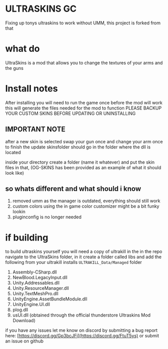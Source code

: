 # ULTRASKINS GC
Fixing up tonys ultraskins to work without UMM, this project is forked from that

# what do
UltraSkins is a mod that allows you to change the textures of your arms and the guns

# Install notes 
After installing you will need to run the game once before the mod will work
this will generate the files needed for the mod to function
PLEASE BACKUP YOUR CUSTOM SKINS BEFORE UPDATING OR UNINSTALLING

## IMPORTANT NOTE
after a new skin is selected swap your gun once and change your arm once to finish the update
skinsfolder should go in the folder where the dll is located

inside your directory create a folder (name it whatever) and put the skin files in that, (OG-SKINS has been provided as an example of what it should look like)

## so whats different and what should i know
1. removed umm as the manager is outdated, everything should still work
2. custom colors using the in game color customizer might be a bit funky lookin
3. pluginconfig is no longer needed

# if building
to build ultraskins yourself you will need a copy of ultrakill
in the in the repo navigate to the UltraSkins folder, in it create a folder called libs and add the following from your ultrakill installs ```ULTRAKILL_Data/Managed``` folder
1. Assembly-CSharp.dll
2. NewBlood.LegacyInput.dll
3. Unity.Addressables.dll
4. Unity.ResourceManager.dll
5. Unity.TextMeshPro.dll
6. UnityEngine.AssetBundleModule.dll
7. UnityEngine.UI.dll
8. plog.dll
9. usUI.dll (obtained through the official thunderstore Ultraskins Mod Download)

if you have any issues let me know on discord by submitting a bug report here: [https://discord.gg/Gp3bcJFj](https://discord.gg/FtuT5ys)
or submit an issue on github
